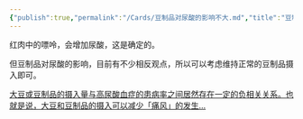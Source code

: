 ```yaml
---
{"publish":true,"permalink":"/Cards/豆制品对尿酸的影响不大.md","title":"豆制品对尿酸的影响并没有想象中大","created":"2023-03-17","modified":"2023-03-17","published":"2025-07-12T18:49:43.927+08:00","cssclasses":""}
---
```



红肉中的嘌呤，会增加尿酸，这是确定的。

但豆制品对尿酸的影响，目前有不少相反观点，所以可以考虑维持正常的豆制品摄入即可。

[大豆或豆制品的摄入量与高尿酸血症的患病率之间居然存在一定的负相关关系。也就是说，大豆和豆制品的摄入可以减少「痛风」的发生…](cubox://card?id=ff80808186e447550186e9bca77304e2)